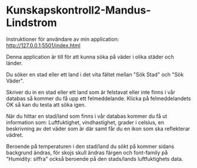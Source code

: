 # Kunskapskontroll2-Mandus-Lindstrom

Instruktioner för användare av min application: http://127.0.0.1:5501/index.html

Denna application är till för att kunna söka på väder i olika städer och länder.

Du söker en stad eller ett land i det vita fältet mellan "Sök Stad" och "Sök Väder".

Skriver du in en stad eller ett land som är felstavat eller inte finns i vår databas så kommer du få upp ett felmeddelande. Klicka på felmeddelandets OK så kan du testa att söka igen.

När du hittar en stad/land som finns i vår databas kommer du få ut information som: Luftfuktighet, vindhastighet, grader i celsius, en beskrivning av det väder som är där samt får du en ikon som ska reflekterar vädret.

Beroende på temperaturen i den stad/land du sökt på kommer sidans backgrund ändras, för skojs skull ändras färgen och font-family på "Humidity: siffra" också beroende på den stads/lands luftfuktighets data.